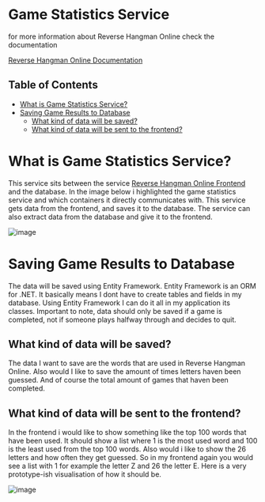 # Game Statistics Service
for more information about Reverse Hangman Online check the documentation
 
[Reverse Hangman Online Documentation](https://github.com/Epic-Chainsaw-Massacre)

## Table of Contents
- [What is Game Statistics Service?](#what-is-game-stastistics-service)
- [Saving Game Results to Database](#saving-game-results-to-database)
  - [What kind of data will be saved?](#what-kind-of-data-will-be-saved)
  - [What kind of data will be sent to the frontend?](#what-kind-of-data-will-be-sent-to-the-frontend)

# What is Game Statistics Service?
This service sits between the service [Reverse Hangman Online Frontend](https://github.com/Epic-Chainsaw-Massacre/reverse-hangman-online-frontend) and the database. In the image below i highlighted the game statistics service and which containers it directly communicates with. This service gets data from the frontend, and saves it to the database. The service can also extract data from the database and give it to the frontend.

![image](https://user-images.githubusercontent.com/74303221/173060337-098085b5-4a8b-4c0a-b8f8-7becc982a934.png)

# Saving Game Results to Database
The data will be saved using Entity Framework. Entity Framework is an ORM for .NET. It basically means I dont have to create tables and fields in my database. Using Entity Framework I can do it all in my application its classes. Important to note, data should only be saved if a game is completed, not if someone plays halfway through and decides to quit.

## What kind of data will be saved?
The data I want to save are the words that are used in Reverse Hangman Online. Also would I like to save the amount of times letters haven been guessed. And of course the total amount of games that haven been completed. 

## What kind of data will be sent to the frontend?
In the frontend i would like to show something like the top 100 words that have been used. It should show a list where 1 is the most used word and 100 is the least used from the top 100 words. Also would i like to show the 26 letters and how often they get guessed. So in my frontend again you would see a list with 1 for example the letter Z and 26 the letter E. Here is a very prototype-ish visualisation of how it should be.

![image](https://user-images.githubusercontent.com/74303221/173140351-2b0e7aa5-52af-45fa-8ebb-88a9da81f518.png)


